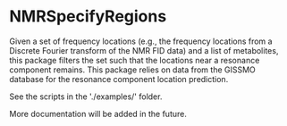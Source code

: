 # NMRSpecifyRegions

Given a set of frequency locations (e.g., the frequency locations from a Discrete Fourier transform of the NMR FID data) and a list of metabolites, this package filters the set such that the locations near a resonance component remains. This package relies on data from the GISSMO database for the resonance component location prediction.

See the scripts in the './examples/' folder.

More documentation will be added in the future.